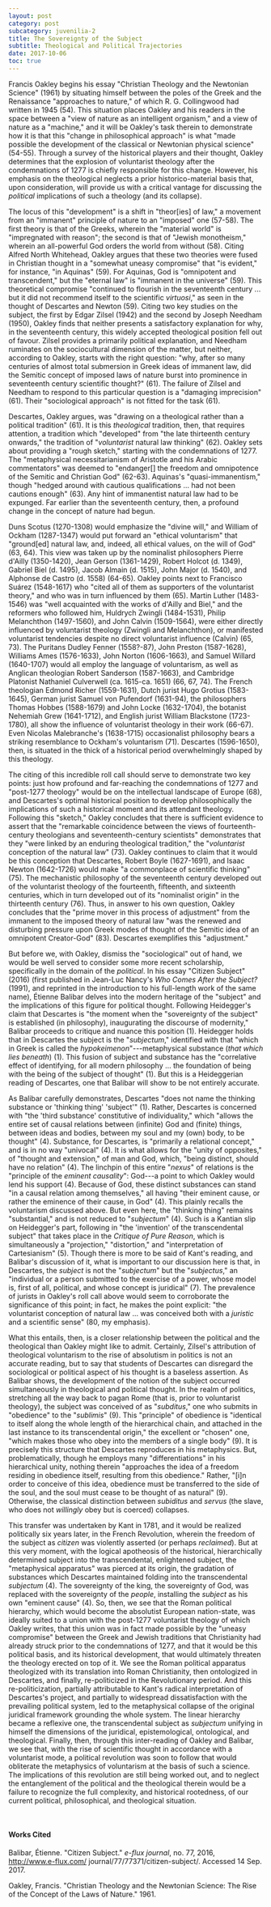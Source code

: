 ```yaml
---
layout: post
category: post
subcategory: juvenilia-2
title: The Sovereignty of the Subject
subtitle: Theological and Political Trajectories
date: 2017-10-06
toc: true
---
```


Francis Oakley begins his essay "Christian Theology and the Newtonian Science" (1961) by situating himself between the poles of the Greek and the Renaissance "approaches to nature," of which R. G. Collingwood had written in 1945 (54). This situation places Oakley and his readers in the space between a "view of nature as an intelligent organism," and a view of nature as a "machine," and it will be Oakley's task therein to demonstrate how it is that this "change in philosophical approach" is what "made possible the development of the classical or Newtonian physical science" (54-55). Through a survey of the historical players and their thought, Oakley determines that the explosion of voluntarist theology after the condemnations of 1277 is chiefly responsible for this change. However, his emphasis on the theological neglects a prior historico-material basis that, upon consideration, will provide us with a critical vantage for discussing the *political* implications of such a theology (and its collapse).

The locus of this "development" is a shift in "theor\[ies\] of law," a movement from an "immanent" principle of nature to an "imposed" one (57-58). The first theory is that of the Greeks, wherein the "material world" is "impregnated with reason"; the second is that of "Jewish monotheism," wherein an all-powerful God orders the world from without (58). Citing Alfred North Whitehead, Oakley argues that these two theories were fused in Christian thought in a "somewhat uneasy compromise" that "is evident," for instance, "in Aquinas" (59). For Aquinas, God is "omnipotent and transcendent," but the "eternal law" is "immanent in the universe" (59). This theoretical compromise "continued to flourish in the seventeenth century \... but it did not recommend itself to the scientific *virtuosi*," as seen in the thought of Descartes and Newton (59). Citing two key studies on the subject, the first by Edgar Zilsel (1942) and the second by Joseph Needham (1950), Oakley finds that neither presents a satisfactory explanation for why, in the seventeenth century, this widely accepted theological position fell out of favour. Zilsel provides a primarily political explanation, and Needham ruminates on the sociocultural dimension of the matter, but neither, according to Oakley, starts with the right question: "why, after so many centuries of almost total submersion in Greek ideas of immanent law, did the Semitic concept of imposed laws of nature burst into prominence in seventeenth century scientific thought?" (61). The failure of Zilsel and Needham to respond to this particular question is a "damaging imprecision" (61). Their "sociological approach" is not fitted for the task (61).

Descartes, Oakley argues, was "drawing on a theological rather than a political tradition" (61). It is this *theological* tradition, then, that requires attention, a tradition which "developed" from "the late thirteenth century onwards," the tradition of "*voluntarist* natural law thinking" (62). Oakley sets about providing a "rough sketch," starting with the condemnations of 1277. The "metaphysical necessitarianism of Aristotle and his Arabic commentators" was deemed to "endanger\[\] the freedom and omnipotence of the Semitic and Christian God" (62-63). Aquinas's "quasi-immanentism," though "hedged around with cautious qualifications \... had not been cautions enough" (63). Any hint of immanentist natural law had to be expunged. Far earlier than the seventeenth century, then, a profound change in the concept of nature had begun.

Duns Scotus (1270-1308) would emphasize the "divine will," and William of Ockham (1287-1347) would put forward an "ethical voluntarism" that "ground\[ed\] natural law, and, indeed, all ethical values, on the will of God" (63, 64). This view was taken up by the nominalist philosophers Pierre d'Ailly (1350-1420), Jean Gerson (1361-1429), Robert Holcot (d. 1349), Gabriel Biel (d. 1495), Jacob Almain (d. 1515), John Major (d. 1540), and Alphonse de Castro (d. 1558) (64-65). Oakley points next to Francisco Suárez (1548-1617) who "cited all of them as supporters of the voluntarist theory," and who was in turn influenced by them (65). Martin Luther (1483-1546) was "well acquainted with the works of d'Ailly and Biel," and the reformers who followed him, Huldrych Zwingli (1484-1531), Philip Melanchthon (1497-1560), and John Calvin (1509-1564), were either directly influenced by voluntarist theology (Zwingli and Melanchthon), or manifested voluntarist tendencies despite no direct voluntarist influence (Calvin) (65, 73). The Puritans Dudley Fenner (1558?-87), John Preston (1587-1628), Williams Ames (1576-1633), John Norton (1606-1663), and Samuel Willard (1640-1707) would all employ the language of voluntarism, as well as Anglican theologian Robert Sanderson (1587-1663), and Cambridge Platonist Nathaniel Culverwell (ca. 1615-ca. 1651) (66, 67, 74). The French theologian Edmond Richer (1559-1631), Dutch jurist Hugo Grotius (1583-1645), German jurist Samuel von Pufendorf (1631-94), the philosophers Thomas Hobbes (1588-1679) and John Locke (1632-1704), the botanist Nehemiah Grew (1641-1712), and English jurist William Blackstone (1723-1780), all show the influence of voluntarist theology in their work (66-67). Even Nicolas Malebranche's (1638-1715) occasionalist philosophy bears a striking resemblance to Ockham's voluntarism (71). Descartes (1596-1650), then, is situated in the thick of a historical period overwhelmingly shaped by this theology.

The citing of this incredible roll call should serve to demonstrate two key points: just how profound and far-reaching the condemnations of 1277 and "post-1277 theology" would be on the intellectual landscape of Europe (68), and Descartes's optimal historical position to develop philosophically the implications of such a historical moment and its attendant theology. Following this "sketch," Oakley concludes that there is sufficient evidence to assert that the "remarkable coincidence between the views of fourteenth-century theologians and seventeenth-century scientists" demonstrates that they "were linked by an enduring theological tradition," the "*voluntarist* conception of the natural law" (73). Oakley continues to claim that it would be this conception that Descartes, Robert Boyle (1627-1691), and Isaac Newton (1642-1726) would make "a commonplace of scientific thinking" (75). The mechanistic philosophy of the seventeenth century developed out of the voluntarist theology of the fourteenth, fifteenth, and sixteenth centuries, which in turn developed out of its "nominalist origin" in the thirteenth century (76). Thus, in answer to his own question, Oakley concludes that the "prime mover in this process of adjustment" from the immanent to the imposed theory of natural law "was the renewed and disturbing pressure upon Greek modes of thought of the Semitic idea of an omnipotent Creator-God" (83). Descartes exemplifies this "adjustment."

But before we, with Oakley, dismiss the "sociological" out of hand, we would be well served to consider some more recent scholarship, specifically in the domain of the *political*. In his essay "Citizen Subject" (2016) (first published in Jean-Luc Nancy's *Who Comes After the Subject?* (1991), and reprinted in the introduction to his full-length work of the same name), Étienne Balibar delves into the modern heritage of the "subject" and the implications of this figure for political thought. Following Heidegger's claim that Descartes is "the moment when the "sovereignty of the subject" is established (in philosophy), inaugurating the discourse of modernity," Balibar proceeds to critique and nuance this position (1). Heidegger holds that in Descartes the subject is the "*subjectum*," identified with that "which in Greek is called the *hypokeimenon*"---metaphysical substance (*that which lies beneath*) (1). This fusion of subject and substance has the "correlative effect of identifying, for all modern philosophy \... the foundation of being with the being of the subject of thought" (1). But this is a Heideggerian reading of Descartes, one that Balibar will show to be not entirely accurate.

As Balibar carefully demonstrates, Descartes "does not name the thinking substance or 'thinking thing' 'subject'" (1). Rather, Descartes is concerned with "the 'third substance' constitutive of individuality," which "allows the entire set of causal relations between (infinite) God and (finite) things, between ideas and bodies, between my soul and my (own) body, to be thought" (4). Substance, for Descartes, is "primarily a relational concept," and is in no way "univocal" (4). It is what allows for the "unity of opposites," of "thought and extension," of man and God, which, "being distinct, should have no relation" (4). The linchpin of this entire "*nexus*" of relations is the "principle of the *eminent causality*": God---a point to which Oakley would lend his support (4). Because of God, these distinct substances can stand "in a causal relation among themselves," all having "their eminent cause, or rather the eminence of their cause, in God" (4). This plainly recalls the voluntarism discussed above. But even here, the "thinking thing" remains "substantial," and is not reduced to "*subjectum*" (4). Such is a Kantian slip on Heidegger's part, following in "the 'invention' of the transcendental subject" that takes place in the *Critique of Pure Reason*, which is simultaneously a "projection," "distortion," and "interpretation of Cartesianism" (5). Though there is more to be said of Kant's reading, and Balibar's discussion of it, what is important to our discussion here is that, in Descartes, the *subject* is not the "*subjectum*" but the "*subjectus*," an "individual or a person submitted to the exercise of a power, whose model is, first of all, political, and whose concept is juridical" (7). The prevalence of jurists in Oakley's roll call above would seem to corroborate the significance of this point; in fact, he makes the point explicit: "the voluntarist conception of natural law \... was conceived both with a *juristic* and a scientific sense" (80, my emphasis).

What this entails, then, is a closer relationship between the political and the theological than Oakley might like to admit. Certainly, Zilsel's attribution of theological voluntarism to the rise of absolutism in politics is not an accurate reading, but to say that students of Descartes can disregard the sociological or political aspect of his thought is a baseless assertion. As Balibar shows, the development of the notion of the subject occurred simultaneously in theological and political thought. In the realm of politics, stretching all the way back to pagan Rome (that is, prior to voluntarist theology), the subject was conceived of as "*subditus*," one who submits in "obedience" to the "*sublimis*" (9). This "principle" of obedience is "identical to itself along the whole length of the hierarchical chain, and attached in the last instance to its transcendental origin," the excellent or "chosen" one, "which makes those who obey into the members of a single body" (9). It is precisely this structure that Descartes reproduces in his metaphysics. But, problematically, though he employs many "differentiations" in his hierarchical unity, nothing therein "approaches the idea of a freedom residing in obedience itself, resulting from this obedience." Rather, "\[i\]n order to conceive of this idea, obedience must be transferred to the side of the soul, and the soul must cease to be thought of as natural" (9). Otherwise, the classical distinction between *subiditus* and *servus* (the slave, who does not *willingly* obey but is coerced) collapses.

This transfer was undertaken by Kant in 1781, and it would be realized politically six years later, in the French Revolution, wherein the freedom of the subject as *citizen* was violently asserted (or perhaps *reclaimed*). But at this very moment, with the logical apotheosis of the historical, hierarchically determined subject into the transcendental, enlightened subject, the "metaphysical apparatus" was pierced at its origin, the gradation of substances which Descartes maintained folding into the transcendental *subjectum* (4). The sovereignty of the king, the sovereignty of God, was replaced with the sovereignty of the *people*, installing the *subject* as his own "eminent cause" (4). So, then, we see that the Roman political hierarchy, which would become the absolutist European nation-state, was ideally suited to a union with the post-1277 voluntarist theology of which Oakley writes, that this union was in fact made possible by the "uneasy compromise" between the Greek and Jewish traditions that Christianity had already struck prior to the condemnations of 1277, and that it would be this political basis, and its historical development, that would ultimately threaten the theology erected on top of it. We see the Roman political apparatus theologized with its translation into Roman Christianity, then ontologized in Descartes, and finally, re-politicized in the Revolutionary period. And this re-politicization, partially attributable to Kant's radical interpretation of Descartes's project, and partially to widespread dissatisfaction with the prevailing political system, led to the metaphysical collapse of the original juridical framework grounding the whole system. The linear hierarchy became a reflexive one, the transcendental subject as *subjectum* unifying in himself the dimensions of the juridical, epistemological, ontological, and theological. Finally, then, through this inter-reading of Oakley and Balibar, we see that, with the rise of scientific thought in accordance with a voluntarist mode, a political revolution was soon to follow that would obliterate the metaphysics of voluntarism at the basis of such a science. The implications of this revolution are still being worked out, and to neglect the entanglement of the political and the theological therein would be a failure to recognize the full complexity, and historical rootedness, of our current political, philosophical, and theological situation.

<br>

#### Works Cited

Balibar, Étienne. "Citizen Subject." *e-flux journal*, no. 77, 2016, http://www.e-flux.com/ journal/77/77371/citizen-subject/. Accessed 14 Sep. 2017.

Oakley, Francis. "Christian Theology and the Newtonian Science: The Rise of the Concept of the Laws of Nature." 1961.
